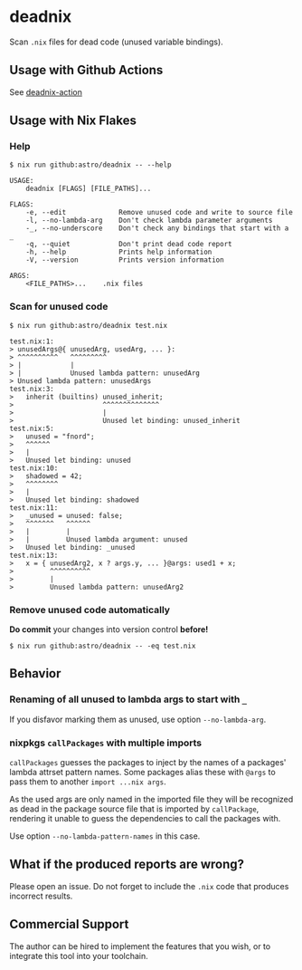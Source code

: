 # deadnix

Scan `.nix` files for dead code (unused variable bindings).

## Usage with Github Actions

See [deadnix-action](https://github.com/astro/deadnix-action)


## Usage with Nix Flakes

### Help

```
$ nix run github:astro/deadnix -- --help
```

```
USAGE:
    deadnix [FLAGS] [FILE_PATHS]...

FLAGS:
    -e, --edit             Remove unused code and write to source file
    -l, --no-lambda-arg    Don't check lambda parameter arguments
    -_, --no-underscore    Don't check any bindings that start with a _
    -q, --quiet            Don't print dead code report
    -h, --help             Prints help information
    -V, --version          Prints version information

ARGS:
    <FILE_PATHS>...    .nix files
```

### Scan for unused code

```
$ nix run github:astro/deadnix test.nix
```

```
test.nix:1:
> unusedArgs@{ unusedArg, usedArg, ... }:
> ^^^^^^^^^^   ^^^^^^^^^
> |            |
> |            Unused lambda pattern: unusedArg
> Unused lambda pattern: unusedArgs
test.nix:3:
>   inherit (builtins) unused_inherit;
>                      ^^^^^^^^^^^^^^
>                      |
>                      Unused let binding: unused_inherit
test.nix:5:
>   unused = "fnord";
>   ^^^^^^
>   |
>   Unused let binding: unused
test.nix:10:
>   shadowed = 42;
>   ^^^^^^^^
>   |
>   Unused let binding: shadowed
test.nix:11:
>   _unused = unused: false;
>   ^^^^^^^   ^^^^^^
>   |         |
>   |         Unused lambda argument: unused
>   Unused let binding: _unused
test.nix:13:
>   x = { unusedArg2, x ? args.y, ... }@args: used1 + x;
>         ^^^^^^^^^^
>         |
>         Unused lambda pattern: unusedArg2
```


### Remove unused code automatically

**Do commit** your changes into version control **before!**

```
$ nix run github:astro/deadnix -- -eq test.nix
```

## Behavior

### Renaming of all unused to lambda args to start with `_`

If you disfavor marking them as unused, use option `--no-lambda-arg`.


### nixpkgs `callPackages` with multiple imports

`callPackages` guesses the packages to inject by the names of a
packages' lambda attrset pattern names. Some packages alias these with
`@args` to pass them to another `import ...nix args`.

As the used args are only named in the imported file they will be
recognized as dead in the package source file that is imported by
`callPackage`, rendering it unable to guess the dependencies to call
the packages with.

Use option `--no-lambda-pattern-names` in this case.


## What if the produced reports are wrong?

Please open an issue. Do not forget to include the `.nix` code that
produces incorrect results.


## Commercial Support

The author can be hired to implement the features that you wish, or to
integrate this tool into your toolchain.
